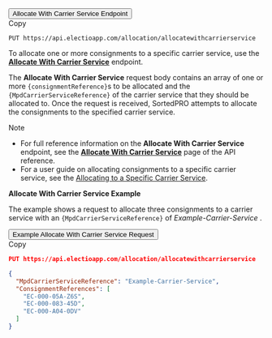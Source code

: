 <div class="tab">
    <button class="staticTabButton">Allocate With Carrier Service Endpoint</button>
    <div class="copybutton" onclick="CopyToClipboard(this, 'allocationUCSEndpoint')"><span class='glyphicon glyphicon-copy'></span><span class='copy'>Copy</span></div>
</div>

<div id="allocationUCSEndpoint" class="staticTabContent" onclick="CopyToClipboard(this, 'allocationUCSEndpoint')">

```
PUT https://api.electioapp.com/allocation/allocatewithcarrierservice
```

</div>

To allocate one or more consignments to a specific carrier service, use the **[Allocate With Carrier Service](https://docs.electioapp.com/#/api/AllocateWithCarrierService)** endpoint. 

The **Allocate With Carrier Service** request body contains an array of one or more `{consignmentReference}`s to be allocated and the `{MpdCarrierServiceReference}` of the carrier service that they should be allocated to. Once the request is received, SortedPRO attempts to allocate the consignments to the specified carrier service.

> [!NOTE]
>  * For full reference information on the <strong>Allocate With Carrier Service</strong> endpoint, see the <strong><a href="https://docs.electioapp.com/#/api/AllocateWithCarrierService">Allocate With Carrier Service</a></strong> page of the API reference.
> * For a user guide on allocating consignments to a specific carrier service, see the [Allocating to a Specific Carrier Service](/pro/api/help/allocating_to_a_specific_carrier_service.html).

**Allocate With Carrier Service Example**

The example shows a request to allocate three consignments to a carrier service with an `{MpdCarrierServiceReference}` of _Example-Carrier-Service_ .

<div class="tab">
    <button class="staticTabButton">Example Allocate With Carrier Service Request</button>
    <div class="copybutton" onclick="CopyToClipboard(this, 'allocationUCSRequest')"><span class='glyphicon glyphicon-copy'></span><span class='copy'>Copy</span></div>
</div>

<div id="allocationUCSRequest" class="staticTabContent" onclick="CopyToClipboard(this, 'allocationUCSRequest')">

```json
PUT https://api.electioapp.com/allocation/allocatewithcarrierservice

{
  "MpdCarrierServiceReference": "Example-Carrier-Service",
  "ConsignmentReferences": [
    "EC-000-05A-Z6S",
    "EC-000-083-45D",
    "EC-000-A04-0DV"
  ]
}
```

</div>